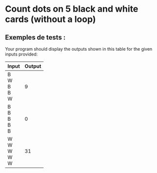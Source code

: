 # Count dots on 5 black and white cards (without a loop)

## Exemples de tests :

Your program should display the outputs shown in this table for the given inputs provided:

| Input                                         | Output |
| --------------------------------------------- | ------ |
| B<br>W<br>B<br>B<br>W | 9      |
| B<br>B<br>B<br>B<br>B | 0      |
| W<br>W<br>W<br>W<br>W | 31     |
